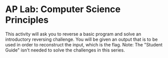# AP Lab: Computer Science Principles

This activity will ask you to reverse a basic program and solve an introductory reversing challenge. You will be given an output that is to be used in order to reconstruct the input, which is the flag.
Note: The "Student Guide" isn't needed to solve the challenges in this series.
